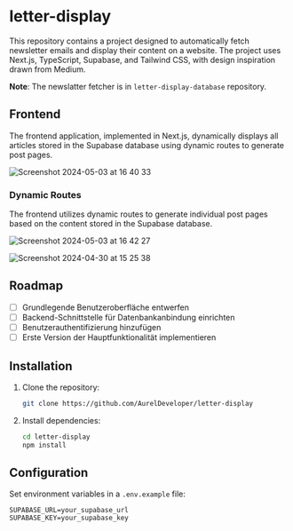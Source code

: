 # letter-display

This repository contains a project designed to automatically fetch newsletter emails and display their content on a website. The project uses Next.js, TypeScript, Supabase, and Tailwind CSS, with design inspiration drawn from Medium.

**Note**: The newslatter fetcher is in `letter-display-database` repository.

## Frontend

The frontend application, implemented in Next.js, dynamically displays all articles stored in the Supabase database using dynamic routes to generate post pages.

![Screenshot 2024-05-03 at 16 40 33](https://github.com/AurelDeveloper/letter-display/assets/150530607/bb7b7ca4-4e7d-4c76-8498-1135ded4f935)

### Dynamic Routes

The frontend utilizes dynamic routes to generate individual post pages based on the content stored in the Supabase database.

![Screenshot 2024-05-03 at 16 42 27](https://github.com/AurelDeveloper/letter-display/assets/150530607/0e40af1d-cf36-4b80-b667-2e6954145ff5)

![Screenshot 2024-04-30 at 15 25 38](https://github.com/AurelDeveloper/letter-display/assets/150530607/88abddc7-618a-4966-89c7-bc788f29827a)

## Roadmap

- [ ] Grundlegende Benutzeroberfläche entwerfen
- [ ] Backend-Schnittstelle für Datenbankanbindung einrichten
- [ ] Benutzerauthentifizierung hinzufügen
- [ ] Erste Version der Hauptfunktionalität implementieren

## Installation

1. Clone the repository:

   ```bash
   git clone https://github.com/AurelDeveloper/letter-display
   ```

2. Install dependencies:

   ```bash
   cd letter-display
   npm install
   ```

## Configuration

Set environment variables in a `.env.example` file:

   ```plaintext
   SUPABASE_URL=your_supabase_url
   SUPABASE_KEY=your_supabase_key
   ```
